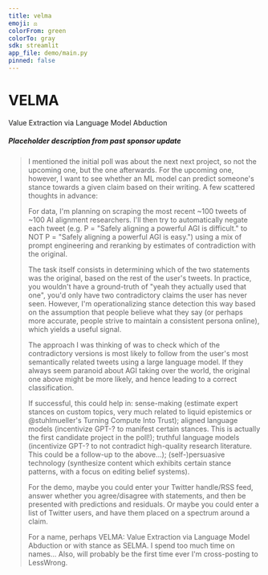 ```yaml
---
title: velma
emoji: ⚖️
colorFrom: green
colorTo: gray
sdk: streamlit
app_file: demo/main.py
pinned: false
---
```


# VELMA

Value Extraction via Language Model Abduction

##### Placeholder description from past sponsor update

> I mentioned the initial poll was about the next next project, so not the upcoming one, but the one afterwards. For the upcoming one, however, I want to see whether an ML model can predict someone's stance towards a given claim based on their writing. A few scattered thoughts in advance:
>
> For data, I'm planning on scraping the most recent ~100 tweets of ~100 AI alignment researchers. I'll then try to automatically negate each tweet (e.g. P = "Safely aligning a powerful AGI is difficult." to NOT P = "Safely aligning a powerful AGI is easy.") using a mix of prompt engineering and reranking by estimates of contradiction with the original.
>
> The task itself consists in determining which of the two statements was the original, based on the rest of the user's tweets. In practice, you wouldn't have a ground-truth of "yeah they actually used that one", you'd only have two contradictory claims the user has never seen. However, I'm operationalizing stance detection this way based on the assumption that people believe what they say (or perhaps more accurate, people strive to maintain a consistent persona online), which yields a useful signal.
>
> The approach I was thinking of was to check which of the contradictory versions is most likely to follow from the user's most semantically related tweets using a large language model. If they always seem paranoid about AGI taking over the world, the original one above might be more likely, and hence leading to a correct classification.
>
> If successful, this could help in:
> sense-making (estimate expert stances on custom topics, very much related to liquid epistemics or @stuhlmueller's Turning Compute Into Trust);
> aligned language models (incentivize GPT-? to manifest certain stances. This is actually the first candidate project in the poll!);
> truthful language models (incentivize GPT-? to not contradict high-quality research literature. This could be a follow-up to the above...);
> (self-)persuasive technology (synthesize content which exhibits certain stance patterns, with a focus on editing belief systems).
>
> For the demo, maybe you could enter your Twitter handle/RSS feed, answer whether you agree/disagree with statements, and then be presented with predictions and residuals. Or maybe you could enter a list of Twitter users, and have them placed on a spectrum around a claim.
>
> For a name, perhaps VELMA: Value Extraction via Language Model Abduction or with stance as SELMA. I spend too much time on names... Also, will probably be the first time ever I'm cross-posting to LessWrong.
